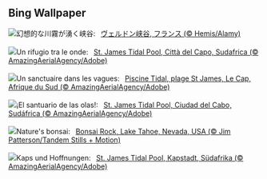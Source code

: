 ## Bing Wallpaper
![](https://www.bing.com/th?id=OHR.GrandCanyonVerdon_JA-JP1674672705_UHD.jpg&w=1000)幻想的な川霧が湧く峡谷:&nbsp;&ensp;[ヴェルドン峡谷, フランス (© Hemis/Alamy)](https://www.bing.com/th?id=OHR.GrandCanyonVerdon_JA-JP1674672705_UHD.jpg)
<br><br/>
![](https://www.bing.com/th?id=OHR.StJamesPool_IT-IT1919954550_UHD.jpg&w=1000)Un rifugio tra le onde:&nbsp;&ensp;[St. James Tidal Pool, Città del Capo, Sudafrica (© AmazingAerialAgency/Adobe)](https://www.bing.com/th?id=OHR.StJamesPool_IT-IT1919954550_UHD.jpg)
<br><br/>
![](https://www.bing.com/th?id=OHR.StJamesPool_FR-FR6584771825_UHD.jpg&w=1000)Un sanctuaire dans les vagues:&nbsp;&ensp;[Piscine Tidal, plage St James, Le Cap, Afrique du Sud (© AmazingAerialAgency/Adobe)](https://www.bing.com/th?id=OHR.StJamesPool_FR-FR6584771825_UHD.jpg)
<br><br/>
![](https://www.bing.com/th?id=OHR.StJamesPool_ES-ES0103959547_UHD.jpg&w=1000)¡El santuario de las olas!:&nbsp;&ensp;[St. James Tidal Pool, Ciudad del Cabo, Sudáfrica (© AmazingAerialAgency/Adobe)](https://www.bing.com/th?id=OHR.StJamesPool_ES-ES0103959547_UHD.jpg)
<br><br/>
![](https://www.bing.com/th?id=OHR.LakeTahoeRock_EN-GB2276440186_UHD.jpg&w=1000)Nature's bonsai:&nbsp;&ensp;[Bonsai Rock, Lake Tahoe, Nevada, USA (© Jim Patterson/Tandem Stills + Motion)](https://www.bing.com/th?id=OHR.LakeTahoeRock_EN-GB2276440186_UHD.jpg)
<br><br/>
![](https://www.bing.com/th?id=OHR.StJamesPool_DE-DE1729086692_UHD.jpg&w=1000)Kaps und Hoffnungen:&nbsp;&ensp;[St. James Tidal Pool, Kapstadt, Südafrika (© AmazingAerialAgency/Adobe)](https://www.bing.com/th?id=OHR.StJamesPool_DE-DE1729086692_UHD.jpg)
<br><br/>
